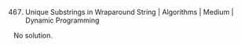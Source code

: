 467. Unique Substrings in Wraparound String | Algorithms | Medium | Dynamic Programming

No solution.
